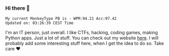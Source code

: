 ### Hi there 👋
<!-- PB START -->
```
My current MonkeyType PB is - WPM:94.21 Acc:97.42
Updated on: 03:26:39 CEST Time
```
<!-- PB END -->
I'm an IT person, just overall. I like CTFs, hacking, coding games, making Python apps. Just a lot of stuff.
You can check out my website [here](https://skill3472.github.io/).
I will probably add some interesting stuff here, when I get the idea to do so. Take care ❤️
